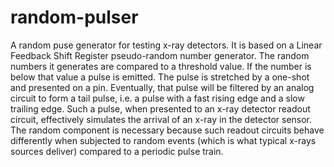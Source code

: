 # random-pulser
A random puse generator for testing x-ray detectors. It is based on a Linear Feedback Shift Register pseudo-random number generator. The random numbers it generates are compared to a threshold value. If the number is below that value a pulse is emitted. The pulse is stretched by a one-shot and presented on a pin. Eventually, that pulse will be filtered by an analog circuit to form a tail pulse, i.e. a pulse with a fast rising edge and a slow trailing edge. Such a pulse, when presented to an x-ray detector readout circuit, effectively simulates the arrival of an x-ray in the detector sensor. The random component is necessary because such readout circuits behave differently when subjected to random events (which is what typical x-rays sources deliver) compared to a periodic pulse train.
